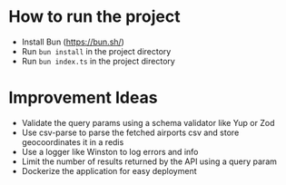 # How to run the project

- Install Bun (https://bun.sh/)
- Run `bun install` in the project directory
- Run `bun index.ts` in the project directory

# Improvement Ideas

- Validate the query params using a schema validator like Yup or Zod
- Use csv-parse to parse the fetched airports csv and store geocoordinates it in a redis
- Use a logger like Winston to log errors and info
- Limit the number of results returned by the API using a query param
- Dockerize the application for easy deployment
